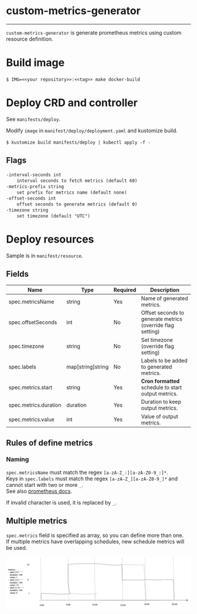 # custom-metrics-generator

---

`custom-metrics-generator` is generate prometheus metrics using custom resource definition.  

# Build image

`$ IMG=<<your repository>>:<<tag>> make docker-build`

# Deploy CRD and controller

See `manifests/deploy`.  

Modify `image` in `manifest/deploy/deployment.yaml` and kustomize build.  

`$ kustomize build manifests/deploy | kubectl apply -f -`

## Flags

```
-interval-seconds int
    interval seconds to fetch metrics (default 60)
-metrics-prefix string
    set prefix for metrics name (default none)
-offset-seconds int
    offset seconds to generate metrics (default 0)
-timezone string
    set timezone (default "UTC")
```

# Deploy resources

Sample is in `manifest/resource`.  

## Fields

Name|Type|Required|Description
---|---|---|---
spec.metricsName|string|Yes|Name of generated metrics.
spec.offsetSeconds|int|No|Offset seconds to generate metrics (override flag setting)
spec.timezone|string|No|Set timezone (override flag setting)
spec.labels|map[string]string|No|Labels to be added to generated metrics.
spec.metrics.start|string|Yes| __Cron formatted__ schedule to start output metrics.
spec.metrics.duration|duration|Yes|Duration to keep output metrics.
spec.metrics.value|int|Yes|Value of output metrics.

## Rules of define metrics

### Naming

`spec.metricsName` must match the regex `[a-zA-Z_:][a-zA-Z0-9_:]*`.  
Keys in `spec.labels` must match the regex `[a-zA-Z_][a-zA-Z0-9_]*` and cannot start with two or more `_`.  
See also [prometheus docs](https://prometheus.io/docs/concepts/data_model/#metric-names-and-labels).

If invalid character is used, it is replaced by `_`.

## Multiple metrics

`spec.metrics` field is specified as array, so you can define more than one.  
If multiple metrics have overlapping schedules, new schedule metrics will be used.

![metrics sample](images/sample.png)
